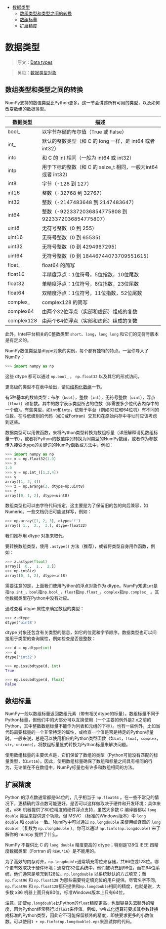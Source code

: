<!-- TOC -->

- [数据类型](#数据类型)
    - [数组类型和类型之间的转换](#数组类型和类型之间的转换)
    - [数组标量](#数组标量)
    - [扩展精度](#扩展精度)

<!-- /TOC -->

# 数据类型

> 原文：[Data types](http://docs.scipy.org/doc/numpy-dev/user/basics.types.html)

> 另见：[数据类型对象](http://docs.scipy.org/doc/numpy-dev/reference/arrays.dtypes.html#arrays-dtypes)

## 数组类型和类型之间的转换

NumPy支持的数值类型比Python更多。这一节会讲述所有可用的类型，以及如何改变数组的数据类型。

| 数据类型 | 描述 |
| --- | --- |
| bool_ | 以字节存储的布尔值（True 或 False） |
| int_ | 默认的整数类型（和 C 的 long 一样，是 int64 或者 int32） |
| intc | 和 C 的 int 相同（一般为 int64 或 int32） |
| intp | 用于下标的整数（和 C 的 ssize_t 相同，一般为int64 或者 int32） |
| int8 | 字节（-128 到 127） |
| int16 | 整数（-32768 到 32767） |
| int32 | 整数（-2147483648 到 2147483647） |
| int64 | 整数（-9223372036854775808 到 9223372036854775807） |
| uint8 | 无符号整数（0 到 255） |
| uint16 | 无符号整数（0 到 65535） |
| uint32 | 无符号整数（0 到 4294967295） |
| uint64 | 无符号整数（0 到 18446744073709551615） |
| float_ | float64 的简写 |
| float16 | 半精度浮点：1位符号，5位指数，10位尾数 |
| float32 | 单精度浮点：1位符号，8位指数，23位尾数 |
| float64 | 双精度浮点：1位符号，11位指数，52位尾数 |
| complex_ | complex128 的简写 |
| complex64 | 由两个32位浮点（实部和虚部）组成的复数 |
| complex128 | 由两个64位浮点（实部和虚部）组成的复数 |

此外，Intel平台相关的C整数类型 `short`、`long`，`long long` 和它们的无符号版本是有定义的。

NumPy数值类型是dtype对象的实例，每个都有独特的特点。一旦你导入了NumPy：

```python
>>> import numpy as np
```

这些 dtype 都可以通过 `np.bool_` ， `np.float32` 以及其它的形式访问。

更高级的类型不在表中给出，请见[结构化数组](http://docs.scipy.org/doc/numpy-dev/user/basics.rec.html#structured-arrays)一节。

有5种基本的数值类型：布尔（`bool`），整数（`int`），无符号整数（`uint`），浮点（`float`）和复数。其中的数字表示类型所占的位数（即需要多少位代表内存中的一个值）。有些类型，如`int`和`intp`，依赖于平台（例如32位和64位机）有不同的位数。在与低级别的代码（如C或Fortran）交互和在原始内存中寻址时应该考虑到这些。

数据类型可以用做函数，来将Python类型转换为数组标量（详细解释请见数组标量一节），或者将Python的数值序列转换为同类型的NumPy数组，或者作为参数传入接受dtype的关键词的NumPy函数或方法中，例如：

```python
>>> import numpy as np
>>> x = np.float32(1.0)
>>> x
1.0
>>> y = np.int_([1,2,4])
>>> y
array([1, 2, 4])
>>> z = np.arange(3, dtype=np.uint8)
>>> z
array([0, 1, 2], dtype=uint8)
```

数组类型也可以由字符代码指定，这主要是为了保留旧的包的向后兼容，如Numeric。一些文档仍旧可能这样写，例如：

```python
>>> np.array([1, 2, 3], dtype='f')
array([ 1.,  2.,  3.], dtype=float32)
```

我们推荐用 dtype 对象来取代。

要转换数组类型，使用 `.astype()` 方法（推荐），或者将类型自身用作函数，例如：

```python
>>> z.astype(float)
array([  0.,  1.,  2.])
>>> np.int8(z)
array([0, 1, 2], dtype=int8)
```

需要注意的是，上面我们使用Python的浮点对象作为 dtype。NumPy知道`int`是指`np.int_`，`bool`指`np.bool_`，`float`指`np.float_`，`complex`指`np.complex_ `。其他数据类型在Python中没有对应。

通过查看 dtype 属性来确定数组的类型：

```python
>>> z.dtype
dtype('uint8')
```

dtype 对象还包含有关类型的信息，如它的位宽和字节顺序。数据类型也可以间接用于类型的查询属性，例如检查是否是整数：

```python
>>> d = np.dtype(int)
>>> d
dtype('int32')

>>> np.issubdtype(d, int)
True

>>> np.issubdtype(d, float)
False
```

## 数组标量

NumPy一般以数组标量返回数组元素（带有相关dtype的标量）。数组标量不同于Python标量，但他们中的大部分可以互换使用（一个主要的例外是2.x之前的Python，其中整数数组标量不能作为列表和元组的下标）。也有一些例外，比如当代码需要标量的一个非常特定的属性，或检查一个值是否是特定的Python标量时。一般来说，总是可以使用相应的Python类型函数（如`int`，`float`，`complex`，`str`，`unicode`），将数组标量显式转换为Python标量来解决问题。

使用数组标量的主要优点是，它们保留了数组的类型（Python可能没有匹配的标量类型，如`int16`）。因此，使用数组标量确保了数组和标量之间具有相同的行为，无论值在不在数组中。NumPy标量也有许多和数组相同的方法。

## 扩展精度

Python 的浮点数通常都是64位的，几乎相当于 `np.float64` 。在一些不常见的情况下，更精确的浮点数可能更好。是否可以这样做取决于硬件和开发环境：具体来说，x86 机器提供了80位精度的硬件浮点支持，虽然大多数 C 编译器都以 `long double` 类型来提供这个功能，但 MSVC （标准的Windows版本）中 `long double` 和 `double` 一致。NumPy中可以通过 `np.longdouble` 来使用编译器的 `long double` （复数为 `np.clongdouble` ）。你可以通过 `np.finfo(np.longdouble)` 来了解你的 numpy 提供了什么。

NumPy 不提供比 C 的 `long double` 精度更高的 dtype；特别是128位 IEEE 四精度数据类型（Fortran 的 `REAL*16`）是不能用的。

为了高效的内存对齐，`np.longdouble`通常填充零位来存储，共96位或128位。哪个更有效取决于硬件环境；通常在32位系统中，他们被填充到96位，而在64位系统，他们通常是填充到128位。`np.longdouble` 以系统默认的方式填充；而 `np.float96` 和 `np.float128` 为那些需要特定填充位的用户提供。尽管名字不同，`np.float96` 和 `np.float128`都只提供和`np.longdouble`相同的精度，也就是说，大多数 x86 机器上面只有80位，标准Windows版本上只有64位。

注意，即使`np.longdouble`比Python的`float`精度更高，也很容易失去额外的精度，因为Python经常强行以`float`来传值。例如，`%`格式化运算符要求其参数转换成标准的Python类型，因此它不可能保留额外的精度，即使要求更多的小数位数。可以使用`1 + np.finfo(np.longdouble).eps`来测试你的代码。